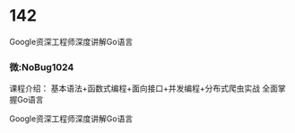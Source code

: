 # 142
Google资深工程师深度讲解Go语言
### 微:NoBug1024 


课程介绍：
基本语法+函数式编程+面向接口+并发编程+分布式爬虫实战 全面掌握Go语言

Google资深工程师深度讲解Go语言
